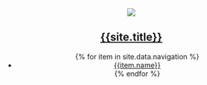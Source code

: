 <header class="flex bg-gray-300 h-16 p-4">
  <nav
    class="flex flex-col sm:flex-row justify-between sm:pb-8 pt-8 sm:pt-8"
    role="navigation"
  >
    <a
      href="{{ site.github.url }}/"
      title="{{site.description}}"
      class="flex mt-2 sm:mt-0 space-x-2 items-center self-center no-underline hover:no-underline"
    >
      <img src="{{ site.github.url }}/assets/icon/logo.svg" class="w-9, h-9">
      <h1 class="link-pill text-gray-900 text-2xl font-extrabold">{{site.title}}</h1>
    </a>
    <ul class="flex mt-8 sm:mt-0 space-x-4 items-center self-center">
      {% for item in site.data.navigation %}
      <li>
        <a
          href="{{ site.github.url }}{{item.url}}"
          title="{{item.title}}"
          class="capitalize py-1 text-blue-500 hover:text-blue-700 no-underline hover:underline"
          >{{item.name}}</a
        >
      </li>
      {% endfor %}
    </ul>
  </nav>
</header>
